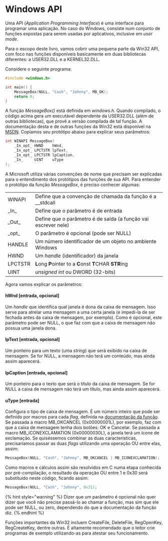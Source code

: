 # Windows API

Uma API \(_Application Programming Interface_\) é uma interface para programar uma aplicação. No caso do Windows, consiste num conjunto de funções expostas para serem usadas por aplicativos, inclusive em _user mode_.

Para o escopo deste livro, vamos cobrir uma pequena parte da Win32 API, com foco nas funções disponíveis basicamente em duas bibliotecas diferentes: a USER32.DLL e a KERNEL32.DLL.

Considere o seguinte programa:

```c
#include <windows.h>

int main() {
    MessageBox(NULL, "Cash", "Johnny", MB_OK);
    return 0;
}
```

A função _MessageBox\(\)_ está definida em _windows.h_. Quando compilado, o código acima gera um executável dependente da USER32.DLL \(além de outras bibliotecas\), que provê a versão compilada de tal função. A documentação desta e de outras funções da Win32 está disponível na [MSDN](https://msdn.microsoft.com/pt-br/library/windows/desktop/ms645505%28v=vs.85%29.aspx). Copiamos seu protótipo abaixo para explicar seus parâmetros:

```c
int WINAPI MessageBox(
    _In_opt_ HWND    hWnd,
    _In_opt_ LPCTSTR lpText,
    _In_opt_ LPCTSTR lpCaption,
    _In_     UINT    uType
);
```

A Microsoft utiliza várias convenções de nome que precisam ser explicadas para o entendimento dos protótipos das funções de sua API. Para entender o protótipo da função _MessageBox_, é preciso conhecer algumas:

|  |  |
| :--- | :--- |
| WINAPI | Define que a convenção de chamada da função é a \_\_stdcall |
| \_In\_ | Define que o parâmetro é de entrada |
| \_Out\_ | Define que o parâmetro é de saída \(a função vai escrever nele\) |
| \_opt\_ | O parâmetro é opcional \(pode ser NULL\) |
| HANDLE | Um número identificador de um objeto no ambiente Windows  |
| HWND | Um _handle_ \(identificador\) da janela |
| LPCTSTR | **L**ong **P**ointer to a **C**onst **T**CHAR **STR**ing |
| UINT | _unsigned int_ ou DWORD \(32-bits\) |

Agora vamos explicar os parâmetros:

#### hWnd \[entrada, opcional\]

Um _handle_ que identifica qual janela é dona da caixa de mensagem. Isso serve para atrelar uma mensagem a uma certa janela \(e impedi-la de ser fechada antes da caixa de mensagem, por exemplo\). Como é opcional, este parâmetro pode ser NULL, o que faz com que a caixa de mensagem não possua uma janela dona.

#### lpText \[entrada, opcional\]

Um ponteiro para um texto (uma _string_) que será exibido na caixa de mensagem. Se for NULL, a mensagem não terá um conteúdo, mas ainda assim aparecerá.

#### lpCaption \[entrada, opcional\]

Um ponteiro para o texto que será o título da caixa de mensagem. Se for NULL a caixa de mensagem não terá um título, mas ainda assim aparecerá.

#### uType \[entrada\]

Configura o tipo de caixa de mensagem. É um número inteiro que pode ser definido por macros para cada _flag_, definida na [documentação da função](https://msdn.microsoft.com/pt-br/library/windows/desktop/ms645505%28v=vs.85%29.aspx). Se passada a macro MB\_OKCANCEL \(0x00000001L\), por exemplo, faz com que a caixa de mensagem tenha dois botões: OK e Cancelar. Se passada a macro MB\_ICONEXCLAMATION \(0x00000030L\), a janela terá um ícone de exclamação. Se quiséssemos combinar as duas características, precisaríamos passar as duas _flags_ utilizando uma operação OU entre elas, assim:

```c
MessageBox(NULL, "Cash", "Johnny", MB_OKCANCEL | MB_ICONEXCLAMATION);
```

Como macros e cálculos assim são resolvidos em C numa etapa conhecida por pré-compilação, o resultado da operação OU entre 1 e 0x30 será substituído neste código, ficando assim:

```c
MessageBox(NULL, "Cash", "Johnny", 0x31);
```

{% hint style="warning" %}
Dizer que um parâmetro é opcional não quer dizer que você não precise passá-lo ao chamar a função, mas sim que ele pode ser NULL, ou zero, dependendo do que a documentação da função diz.
{% endhint %}

Funções importantes da Win32 incluem CreateFile, DeleteFile, RegOpenKey, RegCreateKey, dentre outras. É altamente recomendado que o leitor crie programas de exemplo utilizando-as para atestar seu funcionamento.

